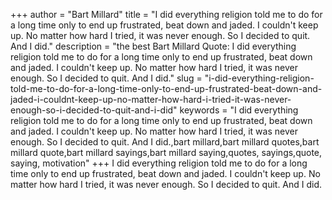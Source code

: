 +++
author = "Bart Millard"
title = "I did everything religion told me to do for a long time only to end up frustrated, beat down and jaded. I couldn't keep up. No matter how hard I tried, it was never enough. So I decided to quit. And I did."
description = "the best Bart Millard Quote: I did everything religion told me to do for a long time only to end up frustrated, beat down and jaded. I couldn't keep up. No matter how hard I tried, it was never enough. So I decided to quit. And I did."
slug = "i-did-everything-religion-told-me-to-do-for-a-long-time-only-to-end-up-frustrated-beat-down-and-jaded-i-couldnt-keep-up-no-matter-how-hard-i-tried-it-was-never-enough-so-i-decided-to-quit-and-i-did"
keywords = "I did everything religion told me to do for a long time only to end up frustrated, beat down and jaded. I couldn't keep up. No matter how hard I tried, it was never enough. So I decided to quit. And I did.,bart millard,bart millard quotes,bart millard quote,bart millard sayings,bart millard saying,quotes, sayings,quote, saying, motivation"
+++
I did everything religion told me to do for a long time only to end up frustrated, beat down and jaded. I couldn't keep up. No matter how hard I tried, it was never enough. So I decided to quit. And I did.

